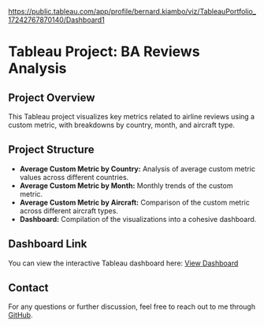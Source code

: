 https://public.tableau.com/app/profile/bernard.kiambo/viz/TableauPortfolio_17242767870140/Dashboard1
# Tableau Project: BA Reviews Analysis

## Project Overview
This Tableau project visualizes key metrics related to airline reviews using a custom metric, with breakdowns by country, month, and aircraft type.

## Project Structure
- **Average Custom Metric by Country:** Analysis of average custom metric values across different countries.
- **Average Custom Metric by Month:** Monthly trends of the custom metric.
- **Average Custom Metric by Aircraft:** Comparison of the custom metric across different aircraft types.
- **Dashboard:** Compilation of the visualizations into a cohesive dashboard.

## Dashboard Link
You can view the interactive Tableau dashboard here: [View Dashboard](https://public.tableau.com/views/TableauPortfolio_17242767870140/Dashboard1)

## Contact
For any questions or further discussion, feel free to reach out to me through [GitHub](https://github.com/KB-254).
